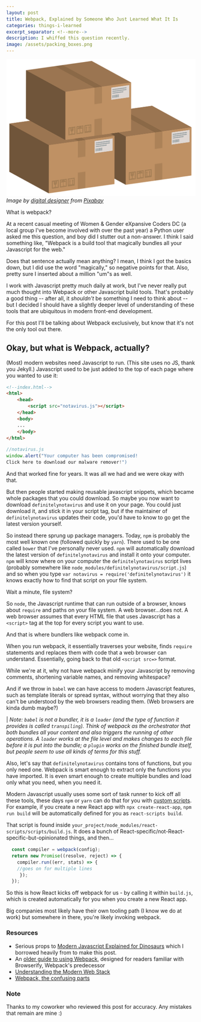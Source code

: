 ```yaml
---
layout: post
title: Webpack, Explained by Someone Who Just Learned What It Is
categories: things-i-learned
excerpt_separator: <!--more-->
description: I whiffed this question recently.
image: /assets/packing_boxes.png
---
```

![An illustration of shipping boxes being packed up.](/assets/packing_boxes.png)
*Image by [digital designer](https://pixabay.com/users/dapple-designers-7874104/?utm_source=link-attribution&utm_medium=referral&utm_campaign=image&utm_content=4399301) from [Pixabay](https://pixabay.com//?utm_source=link-attribution&utm_medium=referral&utm_campaign=image&utm_content=4399301)*

What is webpack?

At a recent casual meeting of Women & Gender eXpansive Coders DC (a local group I've become involved with over the past year) a Python user asked me this question, and boy did I stutter out a non-answer. I think I said something like, "Webpack is a build tool that magically bundles all your Javascript for the web."

Does that sentence actually mean anything? I mean, I think I got the basics down, but I did use the word "magically," so negative points for that. Also, pretty sure I inserted about a million "um"s as well.

I work with Javascript pretty much daily at work, but I've never really put much thought into Webpack or other Javascript build tools. That's probably a good thing -- after all, it _shouldn't_ be something I need to think about -- but I decided I should have a slightly deeper level of understanding of these tools that are ubiquitous in modern front-end development.

For this post I'll be talking about Webpack exclusively, but know that it's not the only tool out there.

## Okay, but what is Webpack, actually? ##

(Most) modern websites need Javascript to run. (This site uses no JS, thank you Jekyll.) Javascript used to be just added to the top of each page where you wanted to use it:

```html
<!--index.html-->
<html>
    <head>
        <script src="notavirus.js"></script>
    </head>
    <body>
    ...
    </body>
</html>
```

```js
//notavirus.js
window.alert("Your computer has been compromised!
Click here to download our malware remover!")
```

And that worked fine for years. It was all we had and we were okay with that.

<!--more-->

But then people started making reusable javascript snippets, which became whole packages that you could download. So maybe you now want to download `definitelynotavirus` and use it on your page. You could just download it, and stick it in your script tag, but if the maintainer of `definitelynotavirus` updates their code, you'd have to know to go get the latest version yourself.

So instead there sprung up package managers. Today, `npm` is probably the most well known one (followed quickly by `yarn`). There used to be one called `bower` that I've personally never used. `npm` will automatically download the latest version of `definitelynotavirus` and install it onto your computer. `npm` will know where on your computer the `definitelynotavirus` script lives (probably somewhere like `node_modules/definitelynotavirus/script.js`) and so when you type `var notavirus = require('definitelynotavirus')` it knows exactly how to find that script on your file system.

Wait a minute, file system?

So `node`, the Javascript runtime that can run outside of a browser, knows about `require` and paths on your file system. A web browser...does not. A web browser assumes that every HTML file that uses Javascript has a `<script>` tag at the top for every script you want to use.

And that is where bundlers like webpack come in.

When you run webpack, it essentially traverses your website, finds `require` statements and replaces them with code that a web browser can understand. Essentially, going back to that old `<script src=>` format.

While we're at it, why not have webpack minify your Javascript by removing comments, shortening variable names, and removing whitespace?

And if we throw in `babel` we can have access to modern Javascript features, such as template literals or spread syntax, without worrying that they also can't be understood by the web browsers reading them. (Web browsers are kinda dumb maybe?)

| *Note: `babel` is not a bundler, it is a `loader` (and the type of function it provides is called `transpiling`). Think of webpack as the orchestrator that both bundles all your content and also triggers the running of other operations. A `loader` works at the file level and makes changes to each file before it is put into the bundle; a `plugin` works on the finished bundle itself, but people seem to use all kinds of terms for this stuff.*

Also, let's say that `definitelynotavirus` contains tons of functions, but you only need one. Webpack is smart enough to extract only the functions you have imported. It is even smart enough to create multiple bundles and load only what you need, when you need it.

Modern Javascript usually uses some sort of task runner to kick off all these tools, these days `npm` or `yarn` can do that for you with [custom scripts](https://docs.npmjs.com/cli/v10/using-npm/scripts). For example, if you create a new React app with `npx create-react-app`, `npm run build` will be automatically defined for you as `react-scripts build`.

That script is found inside `your_project/node_modules/react-scripts/scripts/build.js`. It does a bunch of React-specific/not-React-specific-but-opinionated things, and then...

```js
  const compiler = webpack(config);
  return new Promise((resolve, reject) => {
    compiler.run((err, stats) => {
    //goes on for multiple lines
     });
  });
```

So this is how React kicks off webpack for us - by calling it within `build.js`, which is created automatically for you when you create a new React app.

Big companies most likely have their own tooling path (I know we do at work) but somewhere in there, you're likely invoking webpack.

### Resources ###

- Serious props to [Modern Javascript Explained for Dinosaurs](https://medium.com/the-node-js-collection/modern-javascript-explained-for-dinosaurs-f695e9747b70) which I borrowed heavily from to make this post.
- An [older guide to using Webpack](https://github.com/petehunt/webpack-howto), designed for readers familiar with Browserify, Webpack's predecessor
- [Understanding the Modern Web Stack](https://dev.to/alexeagleson/understanding-the-modern-web-stack-webpack-part-1-2mn1#why-bundling)
- [Webpack, the confusing parts](https://rajaraodv.medium.com/webpack-the-confusing-parts-58712f8fcad9)

### Note ###

Thanks to my coworker who reviewed this post for accuracy. Any mistakes that remain are mine :)